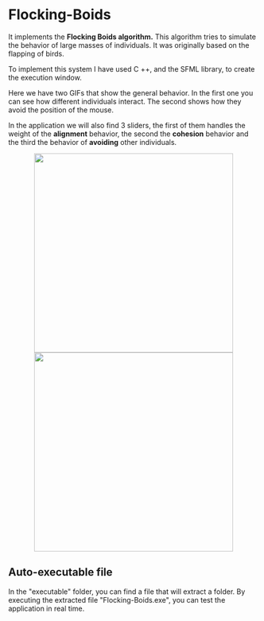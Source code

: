 

# Flocking-Boids


It implements the **Flocking Boids algorithm.** This algorithm tries to simulate the behavior of large masses of individuals. It was originally based on the flapping of birds.

To implement this system I have used C ++, and the SFML library, to create the execution window.

Here we have two GIFs that show the general behavior. In the first one you can see how different individuals interact. The second shows how they avoid the position of the mouse.

In the application we will also find 3 sliders, the first of them handles the weight of the **alignment** behavior, the second the **cohesion** behavior and the third the behavior of **avoiding** other individuals.

<p align="center">
<img src="https://github.com/JorgeBarcena3/Flocking-Boids/blob/master/assets/beh_01.gif" width="400" />
<img src="https://github.com/JorgeBarcena3/Flocking-Boids/blob/master/assets/beh_02.gif" width="400" />
</p>

## Auto-executable file

In the "executable" folder, you can find a file that will extract a folder. By executing the extracted file "Flocking-Boids.exe", you can test the application in real time.
